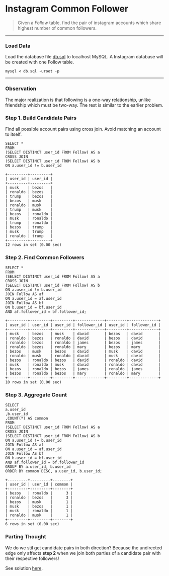 # Instagram Common Follower
> Given a *Follow* table, find the pair of instagram accounts which share highest number of common followers.

___
### Load Data
Load the database file [db.sql](db.sql) to localhost MySQL. A Instagram database will be created with one Follow table. 
```
mysql < db.sql -uroot -p
```

___
### Observation
The major realization is that following is a one-way relationship, unlike friendship which must be two-way. The rest is similar to the earlier problem.

### Step 1. Build Candidate Pairs
Find all possible account pairs using cross join. Avoid matching an account to itself.
```
SELECT *
FROM
(SELECT DISTINCT user_id FROM Follow) AS a
CROSS JOIN
(SELECT DISTINCT user_id FROM Follow) AS b 
ON a.user_id != b.user_id

+---------+---------+
| user_id | user_id |
+---------+---------+
| musk    | bezos   |
| ronaldo | bezos   |
| trump   | bezos   |
| bezos   | musk    |
| ronaldo | musk    |
| trump   | musk    |
| bezos   | ronaldo |
| musk    | ronaldo |
| trump   | ronaldo |
| bezos   | trump   |
| musk    | trump   |
| ronaldo | trump   |
+---------+---------+
12 rows in set (0.00 sec)
```

### Step 2. Find Common Followers
```
SELECT *
FROM
(SELECT DISTINCT user_id FROM Follow) AS a
CROSS JOIN
(SELECT DISTINCT user_id FROM Follow) AS b 
ON a.user_id != b.user_id
JOIN Follow AS af
ON a.user_id = af.user_id
JOIN Follow AS bf
ON b.user_id = bf.user_id
AND af.follower_id = bf.follower_id;

+---------+---------+---------+-------------+---------+-------------+
| user_id | user_id | user_id | follower_id | user_id | follower_id |
+---------+---------+---------+-------------+---------+-------------+
| musk    | bezos   | musk    | david       | bezos   | david       |
| ronaldo | bezos   | ronaldo | david       | bezos   | david       |
| ronaldo | bezos   | ronaldo | james       | bezos   | james       |
| ronaldo | bezos   | ronaldo | mary        | bezos   | mary        |
| bezos   | musk    | bezos   | david       | musk    | david       |
| ronaldo | musk    | ronaldo | david       | musk    | david       |
| bezos   | ronaldo | bezos   | david       | ronaldo | david       |
| musk    | ronaldo | musk    | david       | ronaldo | david       |
| bezos   | ronaldo | bezos   | james       | ronaldo | james       |
| bezos   | ronaldo | bezos   | mary        | ronaldo | mary        |
+---------+---------+---------+-------------+---------+-------------+
10 rows in set (0.00 sec)
```

### Step 3. Aggregate Count
```
SELECT
a.user_id
,b.user_id
,COUNT(*) AS common
FROM
(SELECT DISTINCT user_id FROM Follow) AS a
CROSS JOIN
(SELECT DISTINCT user_id FROM Follow) AS b 
ON a.user_id != b.user_id
JOIN Follow AS af
ON a.user_id = af.user_id
JOIN Follow AS bf
ON b.user_id = bf.user_id
AND af.follower_id = bf.follower_id
GROUP BY a.user_id, b.user_id
ORDER BY common DESC, a.user_id, b.user_id;

+---------+---------+--------+
| user_id | user_id | common |
+---------+---------+--------+
| bezos   | ronaldo |      3 |
| ronaldo | bezos   |      3 |
| bezos   | musk    |      1 |
| musk    | bezos   |      1 |
| musk    | ronaldo |      1 |
| ronaldo | musk    |      1 |
+---------+---------+--------+
6 rows in set (0.00 sec)
```

### Parting Thought
We do we stil get candidate pairs in both direction? Because the undirected edge only affects __step 2__ when we join both parties of a candidate pair with their respective followers!

See solution [here](solution.sql).